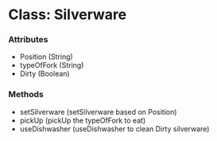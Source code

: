 # Class: Silverware

### Attributes
- Position (String)
- typeOfFork (String)
- Dirty (Boolean)

### Methods
- setSilverware (setSilverware based on Position)
- pickUp (pickUp the typeOfFork to eat)
- useDishwasher (useDishwasher to clean Dirty silverware)